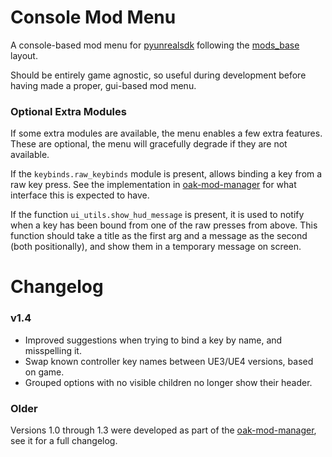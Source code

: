# Console Mod Menu
A console-based mod menu for [pyunrealsdk](https://github.com/bl-sdk/pyunrealsdk/) following the
[mods_base](https://github.com/bl-sdk/mods_base/) layout.

Should be entirely game agnostic, so useful during development before having made a proper,
gui-based mod menu.

### Optional Extra Modules
If some extra modules are available, the menu enables a few extra features. These are optional, the
menu will gracefully degrade if they are not available.

If the `keybinds.raw_keybinds` module is present, allows binding a key from a raw key press. See
the implementation in
[oak-mod-manager](https://github.com/bl-sdk/oak-mod-manager/blob/master/src/keybinds/raw_keybinds.py)
for what interface this is expected to have.

If the function `ui_utils.show_hud_message` is present, it is used to notify when a key has been
bound from one of the raw presses from above. This function should take a title as the first arg and
a message as the second (both positionally), and show them in a temporary message on screen.

# Changelog

### v1.4
- Improved suggestions when trying to bind a key by name, and misspelling it.
- Swap known controller key names between UE3/UE4 versions, based on game.
- Grouped options with no visible children no longer show their header.
  
### Older
Versions 1.0 through 1.3 were developed as part of the
[oak-mod-manager](https://github.com/bl-sdk/oak-mod-manager/blob/master/changelog.md#v14), see it
for a full changelog.
